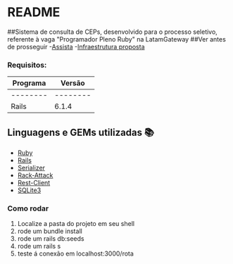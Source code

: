 # README

##Sistema de consulta de CEPs, desenvolvido para o processo seletivo, referente à vaga "Programador Pleno Ruby" na LatamGateway
##Ver antes de prosseguir
-[Assista](https://youtu.be/AemtJnUC11M)
-[Infraestrutura proposta](https://drive.google.com/file/d/1jmcoem6DOxaHYC3gMcAIGIZWpj1E5GiM/view?usp=sharing)

### Requisitos: 
|Programa|Versão|
| -------- | -------- |
| -------- | -------- | 
|Rails|6.1.4|


## Linguagens e GEMs utilizadas :books:
- [Ruby](https://www.ruby-lang.org/pt/)
- [Rails](https://rubyonrails.org/)
- [Serializer](https://github.com/rails-api/active_model_serializers)
- [Rack-Attack](https://github.com/rack/rack-attack)
- [Rest-Client](https://github.com/rest-client/rest-client)
- [SQLite3](https://www.sqlite.org/index.html)

### Como rodar
1. Localize a pasta do projeto em seu shell
2. rode um bundle install
3. rode um rails db:seeds
4. rode um rails s
5. teste á conexão em localhost:3000/rota
